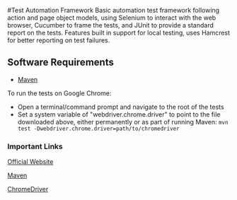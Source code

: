 #Test Automation Framework
Basic automation test framework following action and page object models, using Selenium to interact with the web browser, Cucumber to frame the tests, and JUnit to provide a standard report on the tests. Features built in support for local testing, uses Hamcrest for better reporting on test failures.

## Software Requirements
* [Maven](https://maven.apache.org/)

To run the tests on Google Chrome:
* Open a terminal/command prompt and navigate to the root of the tests
* Set a system variable of "webdriver.chrome.driver" to point to the file downloaded above, either permanently or as part of running Maven: `mvn test -Dwebdriver.chrome.driver=path/to/chromedriver`

### Important Links

[Official Website](http://selenium-grid.seleniumhq.org)

[Maven](https://maven.apache.org/)

[ChromeDriver](https://sites.google.com/a/chromium.org/chromedriver/)
